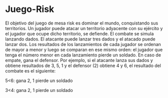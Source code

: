 # Juego-Risk

El objetivo del juego de mesa risk es dominar el mundo, conquistando sus territorios. Un jugador puede atacar un territorio adyacente con su ejército y el jugador que ocupe dicho territorio, se defiende. El combate se simula lanzando dados. El atacante puede lanzar tres dados y el atacado puede lanzar dos. Los resultados de los lanzamientos de cada jugador se ordenan de mayor a menor y luego se comparan en ese mismo orden: el jugador que tenga el número menor en cada lanzamiento pierde un soldado. En caso de empate, gana el defensor. Por ejemplo, si el atacante lanza sus dados y obtiene resultados de 3, 5, 1 y el defensor  (2)  obtiene 4 y 6, el resultado del combate es el siguiente:

5<6: gana 2, 1 pierde un soldado

3<4: gana 2, 1 pierde un soldado
